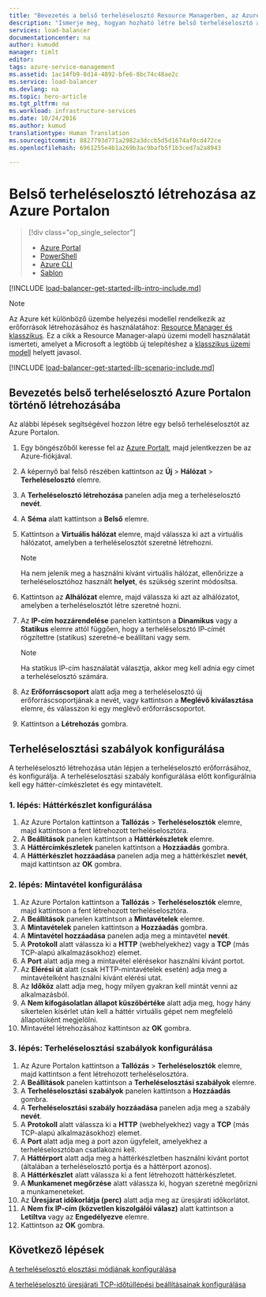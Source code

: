 ```yaml
---
title: "Bevezetés a belső terheléselosztó Resource Managerben, az Azure Portalon történő létrehozásába | Microsoft Docs"
description: "Ismerje meg, hogyan hozható létre belső terheléselosztó a Resource Managerben az Azure Portalon"
services: load-balancer
documentationcenter: na
author: kumudd
manager: timlt
editor: 
tags: azure-service-management
ms.assetid: 1ac14fb9-8d14-4892-bfe6-8bc74c48ae2c
ms.service: load-balancer
ms.devlang: na
ms.topic: hero-article
ms.tgt_pltfrm: na
ms.workload: infrastructure-services
ms.date: 10/24/2016
ms.author: kumud
translationtype: Human Translation
ms.sourcegitcommit: 8827793d771a2982a3dccb5d5d1674af0cd472ce
ms.openlocfilehash: 6961255e4b1a269b3ac9bafb5f1b3ced7a2a8943

---
```


# <a name="create-an-internal-load-balancer-in-the-azure-portal"></a>Belső terheléselosztó létrehozása az Azure Portalon

> [!div class="op_single_selector"]
> * [Azure Portal](../load-balancer/load-balancer-get-started-ilb-arm-portal.md)
> * [PowerShell](../load-balancer/load-balancer-get-started-ilb-arm-ps.md)
> * [Azure CLI](../load-balancer/load-balancer-get-started-ilb-arm-cli.md)
> * [Sablon](../load-balancer/load-balancer-get-started-ilb-arm-template.md)

[!INCLUDE [load-balancer-get-started-ilb-intro-include.md](../../includes/load-balancer-get-started-ilb-intro-include.md)]

> [!NOTE]
> Az Azure két különböző üzembe helyezési modellel rendelkezik az erőforrások létrehozásához és használatához: [Resource Manager és klasszikus](../azure-resource-manager/resource-manager-deployment-model.md).  Ez a cikk a Resource Manager-alapú üzemi modell használatát ismerteti, amelyet a Microsoft a legtöbb új telepítéshez a [klasszikus üzemi modell](load-balancer-get-started-ilb-classic-ps.md) helyett javasol.

[!INCLUDE [load-balancer-get-started-ilb-scenario-include.md](../../includes/load-balancer-get-started-ilb-scenario-include.md)]

## <a name="get-started-creating-an-internal-load-balancer-using-azure-portal"></a>Bevezetés belső terheléselosztó Azure Portalon történő létrehozásába

Az alábbi lépések segítségével hozzon létre egy belső terheléselosztót az Azure Portalon.

1. Egy böngészőből keresse fel az [Azure Portalt](http://portal.azure.com), majd jelentkezzen be az Azure-fiókjával.
2. A képernyő bal felső részében kattintson az **Új** > **Hálózat** > **Terheléselosztó** elemre.
3. A **Terheléselosztó létrehozása** panelen adja meg a terheléselosztó **nevét**.
4. A **Séma** alatt kattintson a **Belső** elemre.
5. Kattintson a **Virtuális hálózat** elemre, majd válassza ki azt a virtuális hálózatot, amelyben a terheléselosztót szeretné létrehozni.

   > [!NOTE]
   > Ha nem jelenik meg a használni kívánt virtuális hálózat, ellenőrizze a terheléselosztóhoz használt **helyet**, és szükség szerint módosítsa.

6. Kattintson az **Alhálózat** elemre, majd válassza ki azt az alhálózatot, amelyben a terheléselosztót létre szeretné hozni.
7. Az **IP-cím hozzárendelése** panelen kattintson a **Dinamikus** vagy a **Statikus** elemre attól függően, hogy a terheléselosztó IP-címét rögzítettre (statikus) szeretné-e beállítani vagy sem.

   > [!NOTE]
   > Ha statikus IP-cím használatát választja, akkor meg kell adnia egy címet a terheléselosztó számára.

8. Az **Erőforráscsoport** alatt adja meg a terheléselosztó új erőforráscsoportjának a nevét, vagy kattintson a **Meglévő kiválasztása** elemre, és válasszon ki egy meglévő erőforráscsoportot.
9. Kattintson a **Létrehozás** gombra.

## <a name="configure-load-balancing-rules"></a>Terheléselosztási szabályok konfigurálása

A terheléselosztó létrehozása után lépjen a terheléselosztó erőforrásához, és konfigurálja.
A terheléselosztási szabály konfigurálása előtt konfigurálnia kell egy háttér-címkészletet és egy mintavételt.

### <a name="step-1-configure-a-back-end-pool"></a>1. lépés: Háttérkészlet konfigurálása

1. Az Azure Portalon kattintson a **Tallózás** > **Terheléselosztók** elemre, majd kattintson a fent létrehozott terheléselosztóra.
2. A **Beállítások** panelen kattintson a **Háttérkészletek** elemre.
3. A **Háttércímkészletek** panelen kattintson a **Hozzáadás** gombra.
4. A **Háttérkészlet hozzáadása** panelen adja meg a háttérkészlet **nevét**, majd kattintson az **OK** gombra.

### <a name="step-2-configure-a-probe"></a>2. lépés: Mintavétel konfigurálása

1. Az Azure Portalon kattintson a **Tallózás** > **Terheléselosztók** elemre, majd kattintson a fent létrehozott terheléselosztóra.
2. A **Beállítások** panelen kattintson a **Mintavételek** elemre.
3. A **Mintavételek** panelen kattintson a **Hozzáadás** gombra.
4. A **Mintavétel hozzáadása** panelen adja meg a mintavétel **nevét**.
5. A **Protokoll** alatt válassza ki a **HTTP** (webhelyekhez) vagy a **TCP** (más TCP-alapú alkalmazásokhoz) elemet.
6. A **Port** alatt adja meg a mintavétel elérésekor használni kívánt portot.
7. Az **Elérési út** alatt (csak HTTP-mintavételek esetén) adja meg a mintavételként használni kívánt elérési utat.
8. Az **Időköz** alatt adja meg, hogy milyen gyakran kell mintát venni az alkalmazásból.
9. A **Nem kifogásolatlan állapot küszöbértéke** alatt adja meg, hogy hány sikertelen kísérlet után kell a háttér virtuális gépet nem megfelelő állapotúként megjelölni.
10. Mintavétel létrehozásához kattintson az **OK** gombra.

### <a name="step-3-configure-load-balancing-rules"></a>3. lépés: Terheléselosztási szabályok konfigurálása

1. Az Azure Portalon kattintson a **Tallózás** > **Terheléselosztók** elemre, majd kattintson a fent létrehozott terheléselosztóra.
2. A **Beállítások** panelen kattintson a **Terheléselosztási szabályok** elemre.
3. A **Terheléselosztási szabályok** panelen kattintson a **Hozzáadás** gombra.
4. A **Terheléselosztási szabály hozzáadása** panelen adja meg a szabály **nevét**.
5. A **Protokoll** alatt válassza ki a **HTTP** (webhelyekhez) vagy a **TCP** (más TCP-alapú alkalmazásokhoz) elemet.
6. A **Port** alatt adja meg a port azon ügyfeleit, amelyekhez a terheléselosztóban csatlakozni kell.
7. A **Háttérport** alatt adja meg a háttérkészletben használni kívánt portot (általában a terheléselosztó portja és a háttérport azonos).
8. A **Háttérkészlet** alatt válassza ki a fent létrehozott háttérkészletet.
9. A **Munkamenet megőrzése** alatt válassza ki, hogyan szeretné megőrizni a munkameneteket.
10. Az **Üresjárat időkorlátja (perc)** alatt adja meg az üresjárati időkorlátot.
11. A **Nem fix IP-cím (közvetlen kiszolgálói válasz)** alatt kattintson a **Letiltva** vagy az **Engedélyezve** elemre.
12. Kattintson az **OK** gombra.

## <a name="next-steps"></a>Következő lépések

[A terheléselosztó elosztási módjának konfigurálása](load-balancer-distribution-mode.md)

[A terheléselosztó üresjárati TCP-időtúllépési beállításainak konfigurálása](load-balancer-tcp-idle-timeout.md)




<!--HONumber=Nov16_HO5-->


